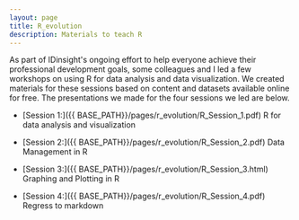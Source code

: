 ```yaml
---
layout: page
title: R_evolution
description: Materials to teach R
---
```


As part of IDinsight's ongoing effort to help everyone achieve their professional development goals, some colleagues and I led a few workshops on using R for data analysis and data visualization. We created materials for these sessions based on content and datasets available online for free. The presentations we made for the four sessions we led are below.

* [Session 1:]({{ BASE_PATH}}/pages/r_evolution/R_Session_1.pdf)        R for data analysis and visualization

* [Session 2:]({{ BASE_PATH}}/pages/r_evolution/R_Session_2.pdf) Data Management in R

* [Session 3:]({{ BASE_PATH}}/pages/r_evolution/R_Session_3.html) Graphing and Plotting in R

* [Session 4:]({{ BASE_PATH}}/pages/r_evolution/R_Session_4.pdf) Regress to markdown


<!-- Note: this is how to write a comment in HTML. Everything in here won't show up on your webpage.-->

<!--
To increase the size of the title, use fewer # in front of the paper title.
To decrease the size of the title, use more #. 
To remove the italics, remove the * before and after the description
To remove the underline from the title, remove the <u> tags (<u> and </u>)
-->